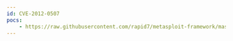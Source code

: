 ```yaml
---
id: CVE-2012-0507
pocs:
    - https://raw.githubusercontent.com/rapid7/metasploit-framework/master/modules/exploits/multi/browser/java_atomicreferencearray.rb
---
```

